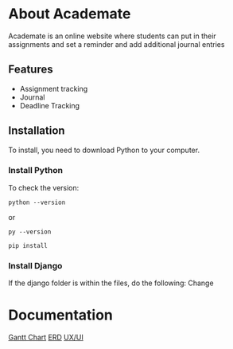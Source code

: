 # About Academate
Academate is an online website where students can put in their assignments and set a reminder and add additional journal entries

## Features
   - Assignment tracking
   - Journal
   - Deadline Tracking

## Installation
To install, you need to download Python to your computer.

### Install Python
To check the version:
```
python --version
```
or
```
py --version
```

```
pip install
```

### Install Django
If the django folder is within the files, do the following:
Change 


# Documentation
[Gantt Chart](https://docs.google.com/spreadsheets/d/1ca0ybWjHeHQHuCkDHali0feMHRCaOgq4j0gzN7t9cD8/edit?usp=sharing)
[ERD](ERD.png)
[UX/UI](https://www.figma.com/design/2axIfrvskVSAeCO6U2j7RO/Untitled?node-id=0-1&t=SK59hRDDq0a7CAFe-1)
